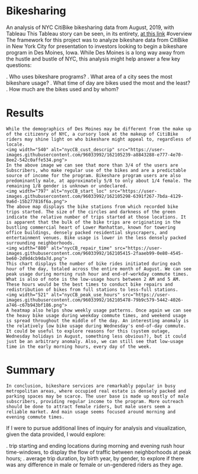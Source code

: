 # Bikesharing
  An analysis of NYC CitiBike bikesharing data from August, 2019, with Tableau
This Tableau story can be seen, in its entirety, [at this link](https://public.tableau.com/views/NYCCitiBikeAnalysischallenge_16492957034750/CustomerDescription?:language=en-US&publish=yes&:display_count=n&:origin=viz_share_link)
#overview
  The framework for this project was to analyze bikeshare data from CitiBike in New York City for presentation to investors looking to begin a bikeshare program in Des Moines, Iowa. While Des Moines is a long way away from the hustle and bustle of NYC, this analysis might help answer a few key questions:

  . Who uses bikeshare programs?
  . What area of a city sees the most bikeshare usage?
  . What time of day are bikes used the most and the least?
  . How much are the bikes used and by whom?
# Results
    While the demographics of Des Moines may be different from the make up of the citizenry of NYC, a cursory look at the makeup of CitiBike riders may shine light on who bikeshare might appeal to, regardless of locale.
    <img width="540" alt="nycCB_cust_descrip" src="https://user-images.githubusercontent.com/96033992/162105239-a8843288-e777-4e70-8ee2-542c0affe534.png">
    In the above image we can see that more than 3/4 of the users are Subscribers, who make regular use of the bikes and are a predictable source of income for the program. Bikeshare program users are also predominantly male, at approximately 5/8 to only about 1/4 female. The remaining 1/8 gender is unknown or undeclared.
    <img width="797" alt="nycCB_start_loc" src="https://user-images.githubusercontent.com/96033992/162105298-6391f267-7bda-4129-9a6d-15b277816f6a.png">
    The above map displays the bike stations from which recorded bike trips started. The size of the circles and darkness of the green indicate the relative number of trips started at those locations. It is apparent that the bulk of the bike trips are originating in the bustling commercial heart of Lower Manhattan, known for towering office buildings, densely packed residential skyscrapers, and entertainment venues. Bike usage is lower in the less densely packed surrounding neighborhoods.
    <img width="880" alt="nycCB_repair_time" src="https://user-images.githubusercontent.com/96033992/162105415-2faaeb99-0e80-4545-be60-2d9d4cb9da7d.png">
    This chart displays the number of bike rides initiated during each hour of the day, totaled across the entire month of August. We can see peak usage during morning rush hour and end-of-workday commute times. What is also of note is the low-usage hours between 2 AM and 5 AM. These hours would be the best times to conduct bike repairs and redistribution of bikes from full stations to less-full stations.
    <img width="521" alt="nycCB_peak_use_hours" src="https://user-images.githubusercontent.com/96033992/162105478-79b9c579-5442-4026-a746-c67b943bf186.png">
    A heatmap also helps show weekly usage patterns. Once again we can see the heavy bike usage during weekday commute times, and weekend usage is spread throughout the middle of the day. An interesting anomaly is the relatively low bike usage during Wednesday's end-of-day commute. It could be useful to explore reasons for this (system outage, Wednesday holidays in August, something less obvious?), but it could just be an arbitrary anomaly. Also, we can still see that low-usage time in the early morning hours, every day of the week.
# Summary
    In conclusion, bikeshare services are remarkably popular in busy metropolitan areas, where occupied real estate is densely packed and parking spaces may be scarce. The user base is made up mostly of male subscribers, providing regular income to the program. More outreach should be done to attract female riders, but male users seem a reliable market. And main usage seems focused around morning and evening commute times.

If I were to pursue additional lines of inquiry for analysis and visualization, given the data provided, I would explore:

  . trip starting and ending locations during morning and evening rush hour time-windows, to display the flow of traffic between neighborhoods at peak hours;
  . average trip duration, by birth year, by gender, to explore if there was any difference in male or female or un-gendered riders as they age.
